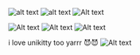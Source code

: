 
![alt text](https://wilardo.crd.co/assets/images/gallery09/5e64b84f_original.gif?v=01ef65b7) ![alt text](https://wilardo.crd.co/assets/images/gallery09/5d5b16c5_original.gif?v=01ef65b7) 
![Alt text](https://media.tenor.com/sAd7DL6u8y0AAAAj/james-pat-james.gif)


![Alt text](https://media.tenor.com/3nDCTVFjdlQAAAAM/fkaswift-pokemon.gif) ![Alt text](https://media.tenor.com/lH0HTB-o0GwAAAAM/%E3%83%AD%E3%82%B1%E3%83%83%E3%83%88%E5%9B%A3-%E3%83%A0%E3%82%B5%E3%82%B7.gif) ![Alt text](https://media.tenor.com/T6MKAi1WFooAAAAM/crossdressing-team-rocket.gif)

i love unikitty too yarrr 😈😈 ![Alt text](https://media.tenor.com/1N6ImmYK5YIAAAAM/unikitty-science.gif)
